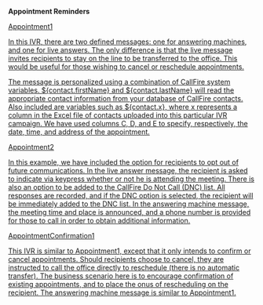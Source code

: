 <strong>Appointment Reminders</strong>


<a href="https://github.com/CallFire/callfire-ivr-samples/blob/develop/Appointment%20Reminders/Appointment1.xml">Appointment1</br>

In this IVR, there are two defined messages: one for answering machines, and one for live answers. The only difference is that the live message invites recipients to stay on the line to be transferred to the office. This would be useful for those wishing to cancel or reschedule appointments.

The message is personalized using a combination of CallFire system variables. ${contact.firstName} and ${contact.lastName} will read the appropriate contact information from your database of CallFire contacts. Also included are variables such as ${contact.x}, where x represents a column in the Excel file of contacts uploaded into this particular IVR campaign. We have used columns C, D, and E to specify, respectively, the date, time, and address of the appointment.

<a href="https://github.com/CallFire/callfire-ivr-samples/blob/develop/Appointment%20Reminders/Appointment2.xml">Appointment2</br>

In this example, we have included the option for recipients to opt out of future communications. In the live answer message, the recipient is asked to indicate via keypress whether or not he is attending the meeting. There is also an option to be added to the CallFire Do Not Call (DNC) list. All responses are recorded, and if the DNC option is selected, the recipient will be immediately added to the DNC list. In the answering machine message, the meeting time and place is announced, and a phone number is provided for those to call in order to obtain additional information.

<a href="https://github.com/CallFire/callfire-ivr-samples/blob/develop/Appointment%20Reminders/AppointmentConfirmation1.xml">AppointmentConfirmation1</br>

This IVR is similar to Appointment1, except that it only intends to confirm or cancel appointments. Should recipients choose to cancel, they are instructed to call the office directly to reschedule (there is no automatic transfer). The business scenario here is to encourage confirmation of existing appointments, and to place the onus of rescheduling on the recipient. The answering machine message is similar to Appointment1.
